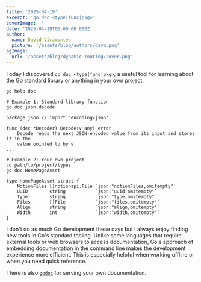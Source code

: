 ```yaml
---
title: '2025-04-19'
excerpt: 'go doc <type|func|pkg>'
coverImage: ''
date: '2025-04-19T06:00:00.000Z'
author:
  name: David Viramontes
  picture: '/assets/blog/authors/davm.png'
ogImage:
  url: '/assets/blog/dynamic-routing/cover.png'
---
```


Today I discovered `go doc <type|func|pkg>`; a useful tool for learning about the Go standard library or anything in your own project.

```shell
go help doc
```

```shell
# Example 1: Standard library function
go doc json.decode

package json // import "encoding/json"

func (dec *Decoder) Decode(v any) error
    Decode reads the next JSON-encoded value from its input and stores it in the
    value pointed to by v.
...

# Example 2: Your own project
cd path/to/project/types
go doc HomePageAsset
...
type HomePageAsset struct {
	NotionFiles []notionapi.File `json:"notionFiles,omitempty"`
	UUID        string           `json:"uuid,omitempty"`
	Type        string           `json:"type,omitempty"`
	Files       []File           `json:"files,omitempty"`
	Align       string           `json:"align,omitempty"`
	Width       int              `json:"width,omitempty"`
}
```

I don't do as much Go development these days but I always enjoy finding new tools in Go's standard tooling. Unlike some languages that require external tools or web browsers to access documentation, Go's approach of embedding documentation in the command line makes the development experience more efficient. This is especially helpful when working offline or when you need quick reference.

There is also [`godoc`](https://pkg.go.dev/golang.org/x/tools/cmd/godoc) for serving your own documentation.
